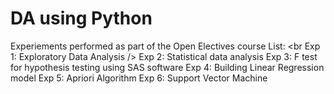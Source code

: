 # DA using Python
Experiements performed as part of the Open Electives course
List:
<br Exp 1: Exploratory Data Analysis />
Exp 2: Statistical data analysis
Exp 3: F test for hypothesis testing using SAS software
Exp 4: Building Linear Regression model 
Exp 5: Apriori Algorithm
Exp 6: Support Vector Machine 
